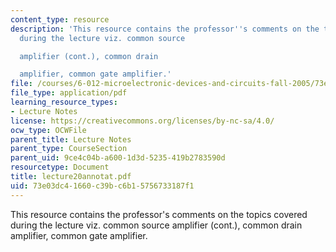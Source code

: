 ```yaml
---
content_type: resource
description: 'This resource contains the professor''s comments on the topics covered
  during the lecture viz. common source

  amplifier (cont.), common drain

  amplifier, common gate amplifier.'
file: /courses/6-012-microelectronic-devices-and-circuits-fall-2005/73e03dc41660c39bc6b15756733187f1_lecture20annotat.pdf
file_type: application/pdf
learning_resource_types:
- Lecture Notes
license: https://creativecommons.org/licenses/by-nc-sa/4.0/
ocw_type: OCWFile
parent_title: Lecture Notes
parent_type: CourseSection
parent_uid: 9ce4c04b-a600-1d3d-5235-419b2783590d
resourcetype: Document
title: lecture20annotat.pdf
uid: 73e03dc4-1660-c39b-c6b1-5756733187f1
---
```

This resource contains the professor's comments on the topics covered during the lecture viz. common source
amplifier (cont.), common drain
amplifier, common gate amplifier.